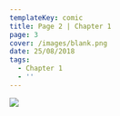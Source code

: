 ```yaml
---
templateKey: comic
title: Page 2 | Chapter 1
page: 3
cover: /images/blank.png
date: 25/08/2018
tags:
  - Chapter 1
  - ''
---
```

![](/images/0003.png)

